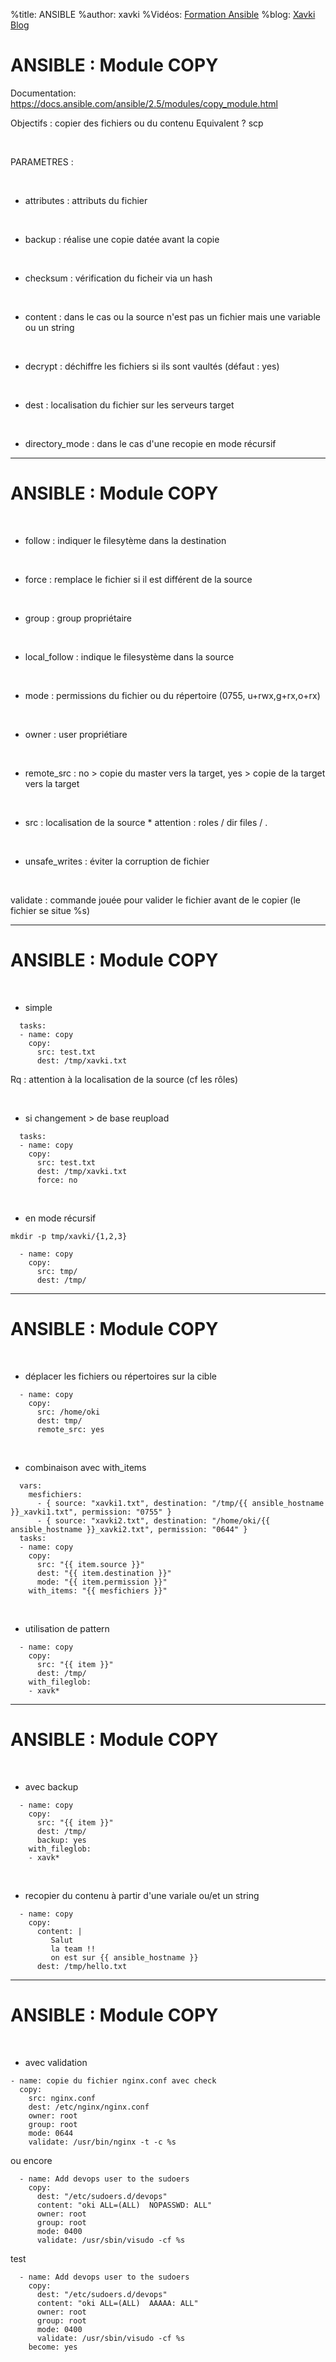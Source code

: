 %title: ANSIBLE
%author: xavki
%Vidéos: [Formation Ansible](https://www.youtube.com/playlist?list=PLn6POgpklwWoCpLKOSw3mXCqbRocnhrh-)
%blog: [Xavki Blog](https://xavki.blog)


# ANSIBLE : Module COPY


Documentation: https://docs.ansible.com/ansible/2.5/modules/copy_module.html

Objectifs : copier des fichiers ou du contenu
Equivalent ? scp


<br>

PARAMETRES :

<br>

* attributes : attributs du fichier

<br>

* backup : réalise une copie datée avant la copie

<br>

* checksum : vérification du ficheir via un hash

<br>

* content : dans le cas ou la source n'est pas un fichier mais une variable ou un string

<br>

* decrypt : déchiffre les fichiers si ils sont vaultés (défaut : yes)

<br>

* dest : localisation du fichier sur les serveurs target

<br>

* directory_mode : dans le cas d'une recopie en mode récursif

---------------------------------------------------------------------------------------------------

# ANSIBLE : Module COPY


<br>

* follow : indiquer le filesytème dans la destination

<br>

* force : remplace le fichier si il est différent de la source 

<br>

* group : group propriétaire

<br>

* local_follow : indique le filesystème dans la source

<br>

* mode : permissions du fichier ou du répertoire (0755, u+rwx,g+rx,o+rx)

<br>

* owner : user propriétiare

<br>

* remote_src : no > copie du master vers la target, yes > copie de la target vers la target

<br>

* src : localisation de la source
		* attention : roles / dir files / .

<br>

* unsafe_writes : éviter la corruption de fichier

<br>

validate : commande jouée pour valider le fichier avant de le copier (le fichier se situe %s)

---------------------------------------------------------------------------------------------------

# ANSIBLE : Module COPY


<br>

* simple

```
  tasks:
  - name: copy
    copy:
      src: test.txt
      dest: /tmp/xavki.txt
```

Rq : attention à la localisation de la source (cf les rôles)

<br>

* si changement > de base reupload

```
  tasks:
  - name: copy
    copy:
      src: test.txt
      dest: /tmp/xavki.txt
      force: no
```

<br>

* en mode récursif

```
mkdir -p tmp/xavki/{1,2,3}
```

```
  - name: copy
    copy:
      src: tmp/
      dest: /tmp/
```

---------------------------------------------------------------------------------------------------

# ANSIBLE : Module COPY

<br>

* déplacer les fichiers ou répertoires sur la cible

```
  - name: copy
    copy:
      src: /home/oki
      dest: tmp/
      remote_src: yes
```

<br>

* combinaison avec with_items

```
  vars:
    mesfichiers:
      - { source: "xavki1.txt", destination: "/tmp/{{ ansible_hostname }}_xavki1.txt", permission: "0755" }
      - { source: "xavki2.txt", destination: "/home/oki/{{ ansible_hostname }}_xavki2.txt", permission: "0644" }
  tasks:
  - name: copy
    copy:
      src: "{{ item.source }}"
      dest: "{{ item.destination }}"
      mode: "{{ item.permission }}"
    with_items: "{{ mesfichiers }}"
```


<br>

* utilisation de pattern

```
  - name: copy
    copy:
      src: "{{ item }}"
      dest: /tmp/
    with_fileglob:
    - xavk*
```

---------------------------------------------------------------------------------------------------

# ANSIBLE : Module COPY

<br>

* avec backup

```
  - name: copy
    copy:
      src: "{{ item }}"
      dest: /tmp/
      backup: yes
    with_fileglob:
    - xavk*
```

<br>

* recopier du contenu à partir d'une variale ou/et un string

```
  - name: copy
    copy:
      content: |
         Salut
         la team !!
         on est sur {{ ansible_hostname }}
      dest: /tmp/hello.txt
```

---------------------------------------------------------------------------------------------------

# ANSIBLE : Module COPY

<br>

* avec validation

```
- name: copie du fichier nginx.conf avec check
  copy:
    src: nginx.conf
    dest: /etc/nginx/nginx.conf
    owner: root
    group: root
    mode: 0644
    validate: /usr/bin/nginx -t -c %s
```

ou encore

```
  - name: Add devops user to the sudoers
    copy:
      dest: "/etc/sudoers.d/devops"
      content: "oki ALL=(ALL)  NOPASSWD: ALL"
      owner: root
      group: root
      mode: 0400
      validate: /usr/sbin/visudo -cf %s
```

test

```
  - name: Add devops user to the sudoers
    copy:
      dest: "/etc/sudoers.d/devops"
      content: "oki ALL=(ALL)  AAAAA: ALL"
      owner: root
      group: root
      mode: 0400
      validate: /usr/sbin/visudo -cf %s
    become: yes
```
